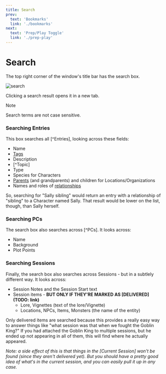 ```yaml
---
title: Search
prev: 
  text: 'Bookmarks'
  link: './bookmarks'
next: 
  text: 'Prep/Play Toggle'
  link: './prep-play'
---
```

# Search
The top right corner of the window's title bar has the search box.

![search](/assets/images/search.webp)

Clicking a search result opens it in a new tab.

> [!NOTE]
> Search terms are not case sensitive.  

### Searching Entries
This box searches all [^Entries], looking across these fields:
* Name
* [Tags](/reference/world-building/content/entry/tags)
* Description
* [^Topic]
* Type 
* Species for Characters 
* [Parents](/reference/navigation/sidebar#hierarchies) (and grandparents) and children for Locations/Organizations
* Names and roles of [relationships](/reference/content/entry/relationships)

So, searching for "Sally sibling" would return an entry with a relationship of "sibling" to a Character named Sally.  That result would be lower on the list, though, than Sally herself.

### Searching PCs
The search box also searches across [^PCs].  It looks across:
* Name
* Background
* Plot Points

### Searching Sessions
Finally, the search box also searches across Sessions - but in a subtlely different way.  It looks across:
* Session Notes and the Session Start text
* Session items - **BUT ONLY IF THEY'RE MARKED AS [DELIVERED](TODO: link)**
  * Lore, Vignettes (text of the lore/Vignette)
  * Locations, NPCs, Items, Monsters (the name of the entity)

Only delivered items are searched because this provides a really easy way to answer things like "what session was that when we fought the Goblin King?"  If you had attached the Goblin King to multiple sessions, but he ended up not appearing in all of them, this will find where he actually appeared.

*Note: a side effect of this is that things in the [Current Session] won't be found (since they aren't delivered yet).  But you should have a pretty good idea of what's in the current session, and you can easily pull it up in any case.*
